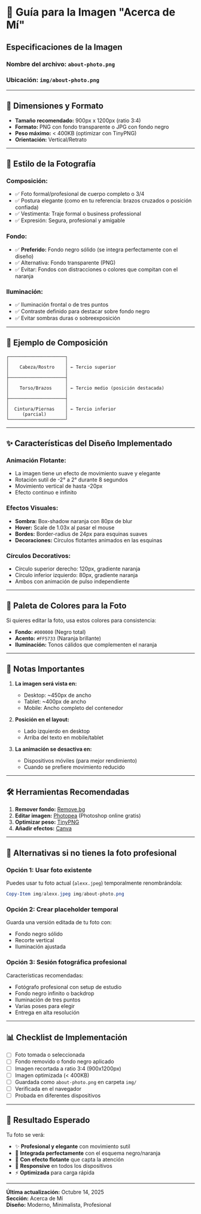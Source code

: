 # 📸 Guía para la Imagen "Acerca de Mí"

## Especificaciones de la Imagen

### **Nombre del archivo:** `about-photo.png`
### **Ubicación:** `img/about-photo.png`

---

## 📐 Dimensiones y Formato

- **Tamaño recomendado:** 900px x 1200px (ratio 3:4)
- **Formato:** PNG con fondo transparente o JPG con fondo negro
- **Peso máximo:** < 400KB (optimizar con TinyPNG)
- **Orientación:** Vertical/Retrato

---

## 🎨 Estilo de la Fotografía

### **Composición:**
- ✅ Foto formal/profesional de cuerpo completo o 3/4
- ✅ Postura elegante (como en tu referencia: brazos cruzados o posición confiada)
- ✅ Vestimenta: Traje formal o business professional
- ✅ Expresión: Segura, profesional y amigable

### **Fondo:**
- ✅ **Preferido:** Fondo negro sólido (se integra perfectamente con el diseño)
- ✅ Alternativa: Fondo transparente (PNG)
- ✅ Evitar: Fondos con distracciones o colores que compitan con el naranja

### **Iluminación:**
- ✅ Iluminación frontal o de tres puntos
- ✅ Contraste definido para destacar sobre fondo negro
- ✅ Evitar sombras duras o sobreexposición

---

## 🎯 Ejemplo de Composición

```
┌─────────────────────┐
│                     │
│    Cabeza/Rostro    │ ← Tercio superior
│                     │
├─────────────────────┤
│                     │
│    Torso/Brazos     │ ← Tercio medio (posición destacada)
│                     │
├─────────────────────┤
│                     │
│  Cintura/Piernas    │ ← Tercio inferior
│     (parcial)       │
└─────────────────────┘
```

---

## ✨ Características del Diseño Implementado

### **Animación Flotante:**
- La imagen tiene un efecto de movimiento suave y elegante
- Rotación sutil de -2° a 2° durante 8 segundos
- Movimiento vertical de hasta -20px
- Efecto continuo e infinito

### **Efectos Visuales:**
- **Sombra:** Box-shadow naranja con 80px de blur
- **Hover:** Scale de 1.03x al pasar el mouse
- **Bordes:** Border-radius de 24px para esquinas suaves
- **Decoraciones:** Círculos flotantes animados en las esquinas

### **Círculos Decorativos:**
- Círculo superior derecho: 120px, gradiente naranja
- Círculo inferior izquierdo: 80px, gradiente naranja
- Ambos con animación de pulso independiente

---

## 🎨 Paleta de Colores para la Foto

Si quieres editar la foto, usa estos colores para consistencia:

- **Fondo:** `#000000` (Negro total)
- **Acento:** `#FF5733` (Naranja brillante)
- **Iluminación:** Tonos cálidos que complementen el naranja

---

## 📝 Notas Importantes

1. **La imagen será vista en:**
   - Desktop: ~450px de ancho
   - Tablet: ~400px de ancho
   - Mobile: Ancho completo del contenedor

2. **Posición en el layout:**
   - Lado izquierdo en desktop
   - Arriba del texto en mobile/tablet

3. **La animación se desactiva en:**
   - Dispositivos móviles (para mejor rendimiento)
   - Cuando se prefiere movimiento reducido

---

## 🛠️ Herramientas Recomendadas

1. **Remover fondo:** [Remove.bg](https://www.remove.bg/)
2. **Editar imagen:** [Photopea](https://www.photopea.com/) (Photoshop online gratis)
3. **Optimizar peso:** [TinyPNG](https://tinypng.com/)
4. **Añadir efectos:** [Canva](https://www.canva.com/)

---

## 🔄 Alternativas si no tienes la foto profesional

### **Opción 1: Usar foto existente**
Puedes usar tu foto actual (`alexx.jpeg`) temporalmente renombrándola:
```powershell
Copy-Item img/alexx.jpeg img/about-photo.png
```

### **Opción 2: Crear placeholder temporal**
Guarda una versión editada de tu foto con:
- Fondo negro sólido
- Recorte vertical
- Iluminación ajustada

### **Opción 3: Sesión fotográfica profesional**
Características recomendadas:
- Fotógrafo profesional con setup de estudio
- Fondo negro infinito o backdrop
- Iluminación de tres puntos
- Varias poses para elegir
- Entrega en alta resolución

---

## 📊 Checklist de Implementación

- [ ] Foto tomada o seleccionada
- [ ] Fondo removido o fondo negro aplicado
- [ ] Imagen recortada a ratio 3:4 (900x1200px)
- [ ] Imagen optimizada (< 400KB)
- [ ] Guardada como `about-photo.png` en carpeta `img/`
- [ ] Verificada en el navegador
- [ ] Probada en diferentes dispositivos

---

## 🎯 Resultado Esperado

Tu foto se verá:
- ✨ **Profesional y elegante** con movimiento sutil
- 🎨 **Integrada perfectamente** con el esquema negro/naranja
- 💫 **Con efecto flotante** que capta la atención
- 📱 **Responsive** en todos los dispositivos
- ⚡ **Optimizada** para carga rápida

---

**Última actualización:** Octubre 14, 2025  
**Sección:** Acerca de Mí  
**Diseño:** Moderno, Minimalista, Profesional
